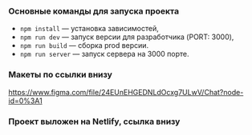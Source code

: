 


### Основные команды для запуска проекта

- `npm install` — установка зависимостей,
- `npm run dev` — запуск версии для разработчика (PORT: 3000),
- `npm run build` — сборка prod версии.
- `npm run server` — запуск сервера на 3000 порте.

### Макеты по ссылки внизу

https://www.figma.com/file/24EUnEHGEDNLdOcxg7ULwV/Chat?node-id=0%3A1

### Проект выложен на Netlify, ссылка внизу